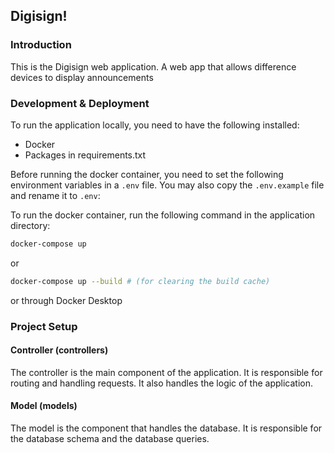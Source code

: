 ## Digisign!

### Introduction

This is the Digisign web application. A web app that allows difference devices to display announcements

### Development & Deployment

To run the application locally, you need to have the following installed:

- Docker
- Packages in requirements.txt

Before running the docker container, you need to set the following environment variables in a `.env` file. You may also copy the `.env.example` file and rename it to `.env`:

To run the docker container, run the following command in the application directory:

```bash
docker-compose up
```

or

```bash
docker-compose up --build # (for clearing the build cache)
```

or through Docker Desktop

### Project Setup

#### Controller (controllers)

The controller is the main component of the application. It is responsible for routing and handling requests. It also handles the logic of the application.

#### Model (models)

The model is the component that handles the database. It is responsible for the database schema and the database queries.

